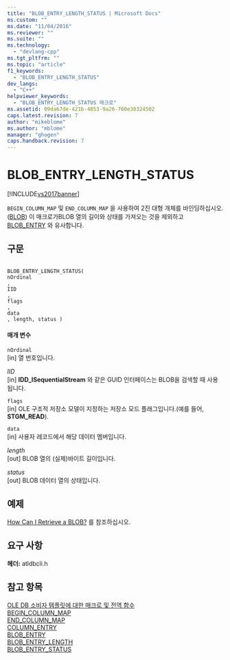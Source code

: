 ```yaml
---
title: "BLOB_ENTRY_LENGTH_STATUS | Microsoft Docs"
ms.custom: ""
ms.date: "11/04/2016"
ms.reviewer: ""
ms.suite: ""
ms.technology: 
  - "devlang-cpp"
ms.tgt_pltfrm: ""
ms.topic: "article"
f1_keywords: 
  - "BLOB_ENTRY_LENGTH_STATUS"
dev_langs: 
  - "C++"
helpviewer_keywords: 
  - "BLOB_ENTRY_LENGTH_STATUS 매크로"
ms.assetid: 09da67de-421b-4853-9a26-760e38324502
caps.latest.revision: 7
author: "mikeblome"
ms.author: "mblome"
manager: "ghogen"
caps.handback.revision: 7
---
```

# BLOB_ENTRY_LENGTH_STATUS
[!INCLUDE[vs2017banner](../../assembler/inline/includes/vs2017banner.md)]

`BEGIN_COLUMN_MAP` 및 `END_COLUMN_MAP` 을 사용하여 2진 대형 개체를 바인딩하십시오. \([BLOB](https://msdn.microsoft.com/en-us/library/ms711511.aspx)\)  이 매크로가BLOB 열의 길이와 상태를 가져오는 것을 제외하고 [BLOB\_ENTRY](../../data/oledb/blob-entry.md) 와 유사합니다.  
  
## 구문  
  
```  
  
BLOB_ENTRY_LENGTH_STATUS(  
nOrdinal  
,   
IID  
,   
flags  
,   
data  
, length, status )  
```  
  
#### 매개 변수  
 `nOrdinal`  
 \[in\] 열 번호입니다.  
  
 *IID*  
 \[in\] **IDD\_ISequentialStream** 와 같은 GUID 인터페이스는 BLOB을 검색할 때 사용됩니다.  
  
 `flags`  
 \[in\] OLE 구조적 저장소 모델이 지정하는 저장소 모드 플래그입니다.\(예를 들어, **STGM\_READ**\).  
  
 `data`  
 \[in\] 사용자 레코드에서 해당 데이터 멤버입니다.  
  
 *length*  
 \[out\] BLOB 열의 \(실제\)바이트 길이입니다.  
  
 *status*  
 \[out\] BLOB 데이터 열의 상태입니다.  
  
## 예제  
 [How Can I Retrieve a BLOB?](../../data/oledb/retrieving-a-blob.md) 를 참조하십시오.  
  
## 요구 사항  
 **헤더:** atldbcli.h  
  
## 참고 항목  
 [OLE DB 소비자 템플릿에 대한 매크로 및 전역 함수](../../data/oledb/macros-and-global-functions-for-ole-db-consumer-templates.md)   
 [BEGIN\_COLUMN\_MAP](../../data/oledb/begin-column-map.md)   
 [END\_COLUMN\_MAP](../../data/oledb/end-column-map.md)   
 [COLUMN\_ENTRY](../../data/oledb/column-entry.md)   
 [BLOB\_ENTRY](../../data/oledb/blob-entry.md)   
 [BLOB\_ENTRY\_LENGTH](../../data/oledb/blob-entry-length.md)   
 [BLOB\_ENTRY\_STATUS](../../data/oledb/blob-entry-status.md)